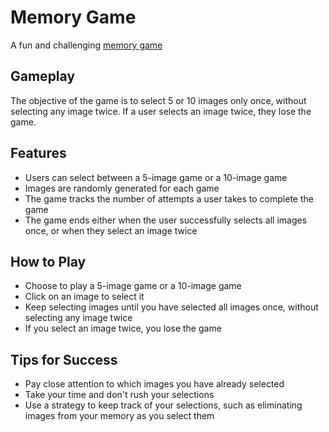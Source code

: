 # Memory Game
A fun and challenging [memory game](https://hokagecv.github.io/memory-game/) 


## Gameplay
The objective of the game is to select 5 or 10 images only once, without selecting any image twice. If a user selects an image twice, they lose the game.

## Features
- Users can select between a 5-image game or a 10-image game
- Images are randomly generated for each game
- The game tracks the number of attempts a user takes to complete the game
- The game ends either when the user successfully selects all images once, or when they select an image twice

## How to Play
- Choose to play a 5-image game or a 10-image game
- Click on an image to select it
- Keep selecting images until you have selected all images once, without selecting any image twice
- If you select an image twice, you lose the game

## Tips for Success
- Pay close attention to which images you have already selected
- Take your time and don't rush your selections
- Use a strategy to keep track of your selections, such as eliminating images from your memory as you select them
